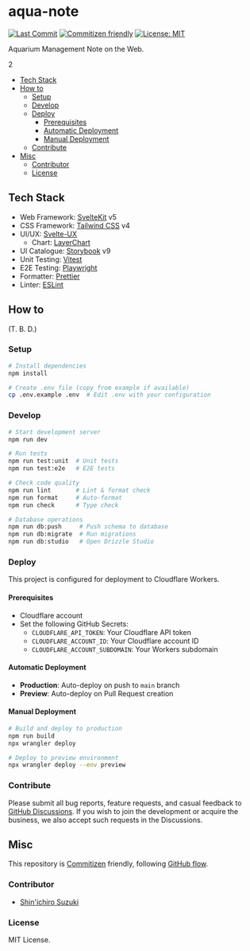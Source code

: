 # aqua-note

<!-- Badges -->

[![Last Commit](https://img.shields.io/github/last-commit/shin-sforzando/aqua-note)](https://github.com/shin-sforzando/aqua-note/graphs/commit-activity)
[![Commitizen friendly](https://img.shields.io/badge/commitizen-friendly-brightgreen.svg)](http://commitizen.github.io/cz-cli/)
[![License: MIT](https://img.shields.io/badge/License-MIT-yellow.svg)](https://opensource.org/licenses/MIT)

<!-- Synopsis -->

Aquarium Management Note on the Web.

<!-- TOC -->2

- [Tech Stack](#tech-stack)
- [How to](#how-to)
  - [Setup](#setup)
  - [Develop](#develop)
  - [Deploy](#deploy)
    - [Prerequisites](#prerequisites)
    - [Automatic Deployment](#automatic-deployment)
    - [Manual Deployment](#manual-deployment)
  - [Contribute](#contribute)
- [Misc](#misc)
  - [Contributor](#contributor)
  - [License](#license)

## Tech Stack

- Web Framework: [SvelteKit](https://svelte.jp) v5
- CSS Framework: [Tailwind CSS](https://tailwindcss.com) v4
- UI/UX: [Svelte-UX](https://svelte-ux.techniq.dev)
  - Chart: [LayerChart](https://www.layerchart.com)
- UI Catalogue: [Storybook](https://storybook.js.org) v9
- Unit Testing: [Vitest](https://vitest.dev)
- E2E Testing: [Playwright](https://playwright.dev)
- Formatter: [Prettier](https://prettier.io)
- Linter: [ESLint](https://eslint.org)

## How to

(T. B. D.)

### Setup

```bash
# Install dependencies
npm install

# Create .env file (copy from example if available)
cp .env.example .env  # Edit .env with your configuration
```

### Develop

```bash
# Start development server
npm run dev

# Run tests
npm run test:unit  # Unit tests
npm run test:e2e   # E2E tests

# Check code quality
npm run lint       # Lint & format check
npm run format     # Auto-format
npm run check      # Type check

# Database operations
npm run db:push     # Push schema to database
npm run db:migrate  # Run migrations
npm run db:studio   # Open Drizzle Studio
```

### Deploy

This project is configured for deployment to Cloudflare Workers.

#### Prerequisites

- Cloudflare account
- Set the following GitHub Secrets:
  - `CLOUDFLARE_API_TOKEN`: Your Cloudflare API token
  - `CLOUDFLARE_ACCOUNT_ID`: Your Cloudflare account ID
  - `CLOUDFLARE_ACCOUNT_SUBDOMAIN`: Your Workers subdomain

#### Automatic Deployment

- **Production**: Auto-deploy on push to `main` branch
- **Preview**: Auto-deploy on Pull Request creation

#### Manual Deployment

```bash
# Build and deploy to production
npm run build
npx wrangler deploy

# Deploy to preview environment
npx wrangler deploy --env preview
```

### Contribute

Please submit all bug reports, feature requests, and casual feedback to [GitHub Discussions](https://github.com/shin-sforzando/aqua-note/discussions).
If you wish to join the development or acquire the business, we also accept such requests in the Discussions.

## Misc

This repository is [Commitizen](https://commitizen.github.io/cz-cli/) friendly, following [GitHub flow](https://docs.github.com/en/get-started/quickstart/github-flow).

### Contributor

- [Shin'ichiro Suzuki](https://github.com/shin-sforzando)

### License

MIT License.
